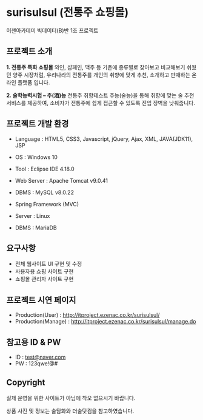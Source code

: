 # surisulsul (전통주 쇼핑몰)
이젠아카데미 빅데이터(B)반 1조 프로젝트

## 프로젝트 소개
<strong>1. 전통주 특화 쇼핑몰</strong>
와인, 샴페인, 맥주 등 기존에 종류별로 찾아보고 비교해보기 쉬웠던 양주 시장처럼, 우리나라의 전통주를 개인의 취향에 맞게 추천, 소개하고 판매하는 온라인 플랫폼 입니다. 

<strong>2. 술학능력시험 – 주(酒)능</strong>
전통주 취향테스트 주능(술능)을 통해 취향에 맞는 술 추천 서비스를 제공하여, 소비자가 전통주에 쉽게 접근할 수 있도록 진입 장벽을 낮춰줍니다.

## 프로젝트 개발 환경
- Language : HTML5, CSS3, Javascript, jQuery, Ajax, XML, JAVA(JDK11), JSP

- OS : Windows 10

- Tool : Eclipse IDE 4.18.0

- Web Server : Apache Tomcat v9.0.41

- DBMS : MySQL v8.0.22

- Spring Framework (MVC)

- Server : Linux

- DBMS : MariaDB

## 요구사항
- 전체 웹사이트 UI 구현 및 수정
- 사용자용 쇼핑 사이트 구현
- 쇼핑몰 관리자 사이트 구현

## 프로젝트 시연 페이지
- Production(User) : http://itproject.ezenac.co.kr/surisulsul/
- Production(Manage) : http://itproject.ezenac.co.kr/surisulsul/manage.do

## 참고용 ID & PW
- ID : test@naver.com
- PW : 123qwe!@#

## Copyright
실제 운영을 위한 사이트가 아님에 착오 없으시기 바랍니다.

상품 사진 및 정보는 술담화와 더술닷컴을 참고하였습니다.
